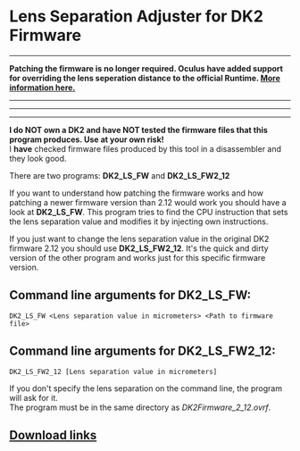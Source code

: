 # Lens Separation Adjuster for DK2 Firmware

---

**Patching the firmware is no longer required. Oculus have added support for overriding the lens seperation distance to the official Runtime. [More information here.](https://www.reddit.com/r/oculus/comments/3dugxj/thank_you_oculus_sdk_0601_now_supports_lens/)**

---

---

---

**I do NOT own a DK2 and have NOT tested the firmware files that this program produces. Use at your own risk!**  
I **have** checked firmware files produced by this tool in a disassembler and they look good.

There are two programs: **DK2_LS_FW** and **DK2_LS_FW2_12**

If you want to understand how patching the firmware works and how patching a newer firmware version than 2.12 would work you should have a look at **DK2_LS_FW**. This program tries to find the CPU instruction that sets the lens separation value and modifies it by injecting own instructions.

If you just want to change the lens separation value in the original DK2 firmware 2.12 you should use **DK2_LS_FW2_12**. It's the quick and dirty version of the other program and works just for this specific firmware version.

## Command line arguments for DK2_LS_FW:  
    DK2_LS_FW <Lens separation value in micrometers> <Path to firmware file>

## Command line arguments for DK2_LS_FW2_12:  
    DK2_LS_FW2_12 [Lens separation value in micrometers]  
If you don't specify the lens separation on the command line, the program will ask for it.  
The program must be in the same directory as *DK2Firmware_2_12.ovrf*.

## [Download links](https://github.com/nairol/DK2-Firmware-Patcher/releases)
